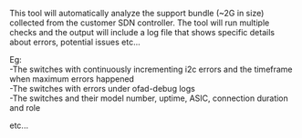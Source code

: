 This tool will automatically analyze the support bundle (~2G in size) collected from the customer SDN controller. The tool will run multiple checks and the output will include a log file that shows specific details about errors, potential issues etc...

Eg:  
-The switches with continuously incrementing i2c errors and the timeframe when maximum errors happened  
-The switches with errors under ofad-debug logs  
-The switches and their model number, uptime, ASIC, connection duration and role  

etc...

